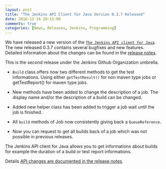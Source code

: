 ```yaml
---
layout: post
title: "The Jenkins API Client for Java Version 0.3.7 Released"
date: 2016-12-16 20:15:00
comments: true
categories: [News, Releases, Jenkins, Programming]
---
```

We have released a new version of the [`The Jenkins API client for Java`][1].
The new released 0.3.7 contains several bugfixes and new features.
Detailed information about the changes can be found in the [release notes][release-notes].

This is the second release under the Jenkins Github Organization umbrella.

 * `Build` class offers now two different methods to get the 
   test informations. Using either `getTestResult()` for non maven type jobs or
   getTestReport() for maven type jobs.

 * New methods have been added to change the description of a job. The display name
   and/or the description of a build can be changed.

 * Added new helper class has been added to trigger a job wait until the job
   is finished.

 * All `build` methods of Job now consistently giving back a `QueueReference`.

 * Now you can request to get all builds back of a job which was not possible
   in previous releases.

The Jenkins API client for Java allows you to get informations about builds for example
the duration of a build or test report informations.

Details [API changes are documented in the release notes][release-notes].

[1]: https://github.com/jenkinsci/java-client-api
[release-notes]: https://github.com/jenkinsci/java-client-api/blob/master/ReleaseNotes.md#release-037
